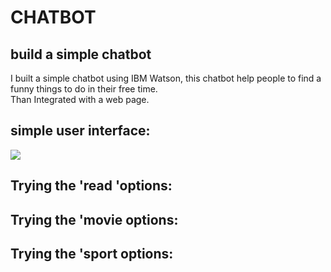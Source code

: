 # CHATBOT
## build a simple chatbot 
 I built a simple chatbot using IBM Watson, this chatbot help people to find a funny things to do in their free time.<br>
 Than Integrated with a web page.
 ## simple user interface:
 ![](image/interface.png)
 ## Trying the 'read 'options:
 
 ## Trying the 'movie options:
 
 ##  Trying the 'sport options:
